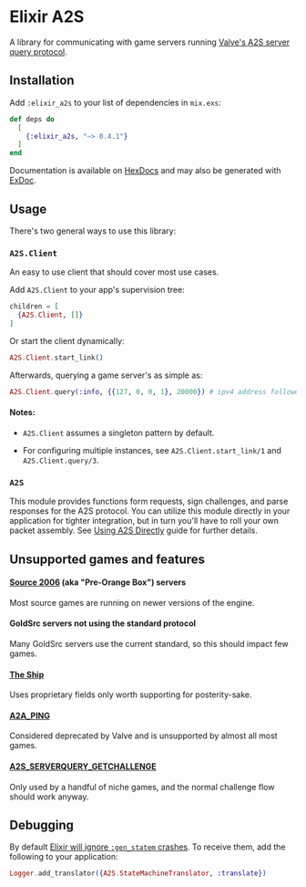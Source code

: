 # Elixir A2S
A library for communicating with game servers running [Valve's A2S server query protocol](https://developer.valvesoftware.com/wiki/Server_queries).

## Installation
Add `:elixir_a2s` to your list of dependencies in `mix.exs`:

```elixir
def deps do
  [
    {:elixir_a2s, "~> 0.4.1"}
  ]
end
```

Documentation is available on [HexDocs](https://hexdocs.pm/elixir_a2s/readme.html) and may also be generated with [ExDoc](https://github.com/elixir-lang/ex_doc).

## Usage
There's two general ways to use this library:

### `A2S.Client`
An easy to use client that should cover most use cases.

Add `A2S.Client` to your app's supervision tree:
```elixir
children = [
  {A2S.Client, []}
]
```
Or start the client dynamically: 
```elixir
A2S.Client.start_link()
```

Afterwards, querying a game server's as simple as:
```elixir
A2S.Client.query(:info, {{127, 0, 0, 1}, 20000}) # ipv4 address followed by the query port
```

#### Notes:
* `A2S.Client` assumes a singleton pattern by default.

* For configuring multiple instances, see `A2S.Client.start_link/1` and `A2S.Client.query/3`.

### `A2S`
This module provides functions form requests, sign challenges, and parse responses for the A2S protocol. You can utilize this module directly in your application for tighter integration, but in turn you'll have to roll your own packet assembly. See [Using A2S Directly](pages/using-a2s-directly.md) guide for further details.

## Unsupported games and features

#### [Source 2006](https://en.wikipedia.org/wiki/Source_(game_engine)#Source_2006) (aka "Pre-Orange Box") servers
Most source games are running on newer versions of the engine.

#### GoldSrc servers not using the standard protocol
Many GoldSrc servers use the current standard, so this should impact few games.

#### [The Ship](https://steamcharts.com/app/2400)
Uses proprietary fields only worth supporting for posterity-sake.

#### [A2A_PING](https://developer.valvesoftware.com/wiki/Server_queries#A2A_PING)
Considered deprecated by Valve and is unsupported by almost all most games.

#### [A2S_SERVERQUERY_GETCHALLENGE](https://developer.valvesoftware.com/wiki/Server_queries#A2S_SERVERQUERY_GETCHALLENGE)
Only used by a handful of niche games, and the normal challenge flow should work anyway.

## Debugging
By default [Elixir will ignore `:gen_statem` crashes](https://elixirforum.com/t/why-does-logger-translator-ignore-gen-statem-reports/37418). To receive them, add the following to your application:
```elixir
Logger.add_translator({A2S.StateMachineTranslator, :translate})
```
